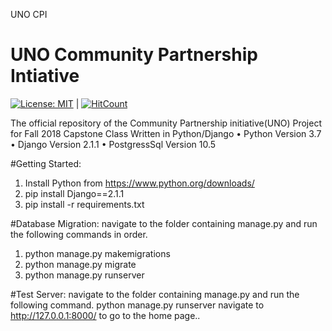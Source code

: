UNO CPI

# UNO Community Partnership Intiative 

[![License: MIT](https://img.shields.io/badge/License-MIT-yellow.svg)](https://opensource.org/licenses/MIT) | [![HitCount](http://hits.dwyl.io/IndraTeja/uno-cpi.svg)](http://hits.dwyl.io/IndraTeja/uno-cpi) 

The official repository of the Community Partnership initiative(UNO) Project for Fall 2018 Capstone Class Written in Python/Django
    •	Python Version 3.7 
    •	Django Version 2.1.1
    •	PostgressSql Version 10.5


#Getting Started:
1.	Install Python from https://www.python.org/downloads/
2.	pip install Django==2.1.1
3.	pip install -r requirements.txt


#Database Migration:
navigate to the folder containing manage.py and run the following commands in order.
1.	python manage.py makemigrations
2.	python manage.py migrate
3.	python manage.py runserver


#Test Server:
navigate to the folder containing manage.py and run the following command. python manage.py runserver navigate to http://127.0.0.1:8000/ to go to the home page..
